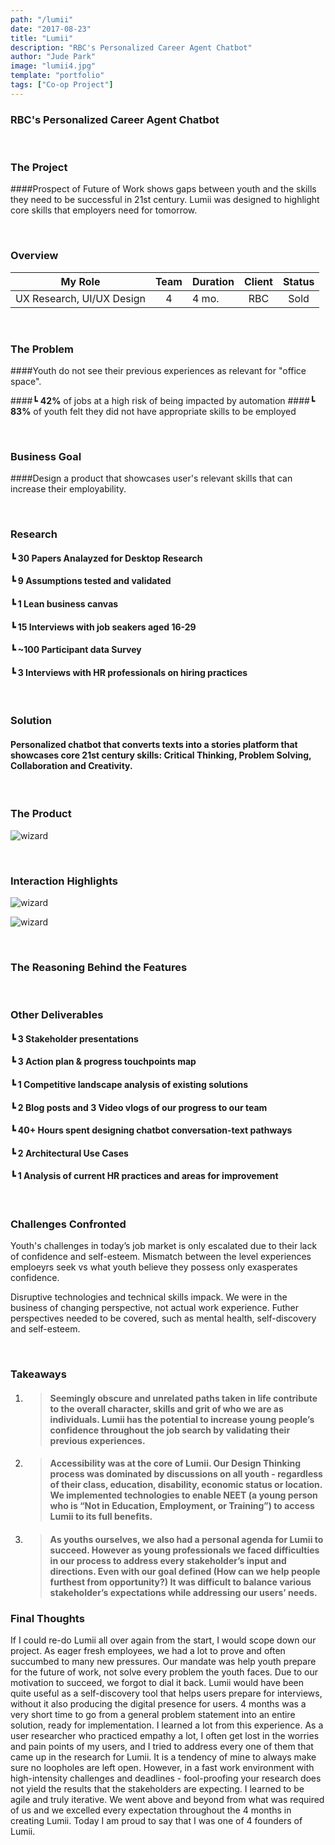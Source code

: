 ```yaml
---
path: "/lumii"
date: "2017-08-23"
title: "Lumii"
description: "RBC's Personalized Career Agent Chatbot"
author: "Jude Park"
image: "lumii4.jpg"
template: "portfolio"
tags: ["Co-op Project"]
---
```

### RBC's Personalized Career Agent Chatbot
<!-- end -->

<br/>

### The Project

####Prospect of Future of Work shows gaps between youth and the skills they need to be successful in 21st century. Lumii was designed to highlight core skills that employers need for tomorrow. 

<br/>

### Overview

| My Role       | Team          | Duration      | Client        | Status        |
| ------------- |:-------------:| ------------- |:-------------:|:-------------:|
| UX Research, UI/UX Design     | 4             | 4 mo.      | RBC           | Sold         |

<br/>

### The Problem

####Youth do not see their previous experiences as relevant for "office space".

####┗ **42%** of jobs at a high risk of being impacted by automation
####┗ **83%** of youth felt they did not have appropriate skills to be employed

<br/>

### Business Goal

####Design a product that showcases user's relevant skills that can increase their employability.

<br/>

### Research

#### ┗ **30** Papers Analayzed for Desktop Research 
#### ┗ **9** Assumptions tested and validated
#### ┗ **1** Lean business canvas
#### ┗ **15** Interviews with job seakers aged 16-29
#### ┗ **~100** Participant data Survey
#### ┗ **3** Interviews with HR professionals on hiring practices


<br/>

### Solution

#### Personalized chatbot that converts texts into a stories platform that showcases core 21st century skills: Critical Thinking, Problem Solving, Collaboration and Creativity.

<br/>

### The Product

![wizard](https://66.media.tumblr.com/ef6b809c9d585a19e8e0f06d0bce733e/tumblr_pnz03fi3g41taz7avo1_400.gif "I wanted to be many things growing up")

<br/>

### Interaction Highlights

![wizard](https://66.media.tumblr.com/f63f5b224e4610293baab2889d4c081e/tumblr_po7ttvJj7J1taz7avo1_540.png "I wanted to be many things growing up")

![wizard](https://66.media.tumblr.com/ef3432c853c4e2f55e743f9da3f9b6d9/tumblr_po7ttvJj7J1taz7avo2_540.png "I wanted to be many things growing up")

<br/>

### The Reasoning Behind the Features

<br/>

### Other Deliverables

#### ┗ **3** Stakeholder presentations
#### ┗ **3** Action plan & progress touchpoints map
#### ┗ **1** Competitive landscape analysis of existing solutions
#### ┗ **2** Blog posts and **3** Video vlogs of our progress to our team
#### ┗ **40+** Hours spent designing chatbot conversation-text pathways
#### ┗ **2** Architectural Use Cases
#### ┗ **1** Analysis of current HR practices and areas for improvement

<br/>

### Challenges Confronted

Youth's challenges in today’s job market is only escalated due to their lack of confidence and self-esteem. Mismatch between the level experiences emploeyrs seek vs what youth believe they possess only exasperates confidence. 

Disruptive technologies and technical skills impack. We were in the business of changing perspective, not actual work experience. Futher perspectives needed to be covered, such as mental health, self-discovery and self-esteem.


<br/>

### Takeaways

1. > #### Seemingly obscure and unrelated paths taken in life contribute to the overall character, skills and grit of who we are as individuals. Lumii has the potential to increase young people’s confidence throughout the job search by validating their previous experiences.

2. > #### Accessibility was at the core of Lumii. Our Design Thinking process was dominated by discussions on all youth - regardless of their class, education, disability, economic status or location. We implemented technologies to enable NEET (a young person who is “Not in Education, Employment, or Training”) to access Lumii to its full benefits.

3. >  #### As youths ourselves, we also had a personal agenda for Lumii to succeed. However as young professionals we faced difficulties in our process to address every stakeholder’s input and directions. Even with our goal defined (How can we help people furthest from opportunity?) It was difficult to balance various stakeholder’s expectations while addressing our users’ needs.

### Final Thoughts
If I could re-do Lumii all over again from the start, I would scope down our project. As eager fresh employees, we had a lot to prove and often succumbed to many new pressures. Our mandate was help youth prepare for the future of work, not solve every problem the youth faces. Due to our motivation to succeed, we forgot to dial it back. Lumii would have been quite useful as a self-discovery tool that helps users prepare for interviews, without it also producing the digital presence for users. 4 months was a very short time to go from a general problem statement into an entire solution, ready for implementation. I learned a lot from this experience. As a user researcher who practiced empathy a lot, I often get lost in the worries and pain points of my users, and I tried to address every one of them that came up in the research for Lumii. It is a tendency of mine to always make sure no loopholes are left open. However, in a fast work environment with high-intensity challenges and deadlines - fool-proofing your research does not yield the results that the stakeholders are expecting. I learned to be agile and truly iterative. We went above and beyond from what was required of us and we excelled every expectation throughout the 4 months in creating Lumii. Today I am proud to say that I was one of 4 founders of Lumii.
<br/>